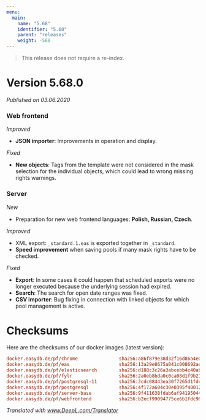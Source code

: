 ```yaml
---
menu:
  main:
    name: "5.68"
    identifier: "5.68"
    parent: "releases"
    weight: -568
---
```


> This release does not require a re-index.

# Version 5.68.0

*Published on 03.06.2020*

### Web frontend

*Improved*

- **JSON importer**: Improvements in operation and display.

*Fixed*

- **New objects**: Tags from the template were not considered in the mask selection for the individual objects, which could lead to wrong missing rights warnings.

### Server

*New*

- Preparation for new web frontend languages: **Polish, Russian, Czech**.

*Improved*

- XML export: `_standard.1.eas` is exported together in `_standard`.
- **Speed improvement** when saving pools if many mask rights have to be checked.

*Fixed*

- **Export**: In some cases it could happen that scheduled exports were no longer executed because the underlying session had expired.
- **Search**: The search for open date ranges was fixed.
- **CSV importer**: Bug fixing in connection with linked objects for which pool management is active.

# Checksums

Here are the checksums of our docker images (latest version):

```ini
docker.easydb.de/pf/chrome               sha256:a86f879e38d32f16d86a4e04a0d62bc5410da43eed617ebefbc30e8c320c9ffe
docker.easydb.de/pf/eas                  sha256:13a29e8675a041c008692aefbf9d3e669e3a495f925ce06542fcdd8beb51c8e1
docker.easydb.de/pf/elasticsearch        sha256:d188c3c26a3abcebb4c40ab197220991bdfc052d3bc0599ddfddcf66c9fe61f4
docker.easydb.de/pf/fylr                 sha256:2a0eb8bda0c0ca08d1f9b21dd1e8ebda4e0c630672cb7201c9f53cb0a82db6d4
docker.easydb.de/pf/postgresql-11        sha256:3cdc08443ea30f7265d1fdc135712f040ba245092e8feeebc5d93fbbf54b952a
docker.easydb.de/pf/postgresql           sha256:4f172a604c30e0395f40012c83cc05e7e6ef6f572a982cae3d59b0a35a643854
docker.easydb.de/pf/server-base          sha256:9f411638fdab6af9419504485ddca4dcd653e2db37509d15aaf4ec1fd469243e
docker.easydb.de/pf/webfrontend          sha256:b2ecf99094775ce6b1fdc96f36eb79663b73b811a331a5db57cf135e5367512f
```

*Translated with www.DeepL.com/Translator*